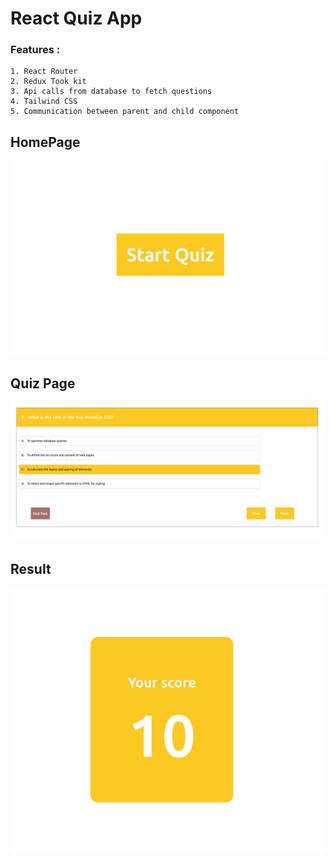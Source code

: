 # React Quiz App

### Features :

    1. React Router
    2. Redux Took kit
    3. Api calls from database to fetch questions
    4. Tailwind CSS
    5. Communication between parent and child component

## HomePage

![Home](./screenshots/image.png)

## Quiz Page

![Quiz](./screenshots/image-1.png)

## Result

![Alt text](./screenshots/image-2.png)
